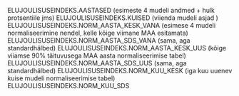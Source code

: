 ELUJOULISUSEINDEKS.AASTASED (esimeste 4 mudeli andmed + hulk protsentiile jms)
ELUJOULISUSEINDEKS.KUISED	(viienda mudeli asjad )
ELUJOULISUSEINDEKS.NORM_AASTA_KESK_VANA (esimese 4 mudeli normaliseerimine nendel, kelle kõige viimane MAA esitamata)
ELUJOULISUSEINDEKS.NORM_AASTA_SDS_VANA (sama, aga standardhälbed)
ELUJOULISUSEINDEKS.NORM_AASTA_KESK_UUS (kõige viiamse 90% täituvusega MAA aasta normaliseerimise tabel)
ELUJOULISUSEINDEKS.NORM_AASTA_SDS_UUS (sama, aga standardhälbed)
ELUJOULISUSEINDEKS.NORM_KUU_KESK (iga kuu uuenev kuise mudeli normaliseerimise tabel)
ELUJOULISUSEINDEKS.NORM_KUU_SDS